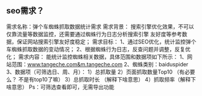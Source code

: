 ## seo需求？
需求名称：弹个车蜘蛛抓取数据统计需求
需求背景：
搜索引擎优化效果，不可以仅靠流量等数据监控，还需要通过蜘蛛行为日志分析搜索引擎
友好度等参考数据，保证网站搜索引擎友好度稳定；
需求目标：
1、通过SEO优化，统计监控弹个车蜘蛛抓取数据的变动情况；
2、根据蜘蛛行为日志，反查问题并调整，反复优化；
需求内容：
能统计监控蜘蛛相关数据，具体范围和数据项如下所示：
1、网站范围：www.tangeche.com&m.tangeche.com
2、蜘蛛类别：baiduspider
3、数据项（可筛选日、周、月）：
1）总抓取量
2）页面抓取数量Top10 （有必要么？ 不是有top10了嘛）
3）总抓取时长 （解释下啥意思）
4）抓取频率（解释下啥意思）
Ps：可筛选查看即可，无需导出功能
